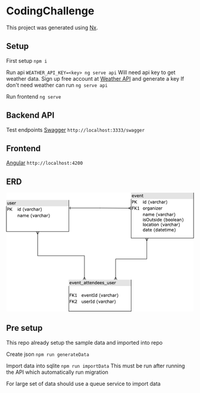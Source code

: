 # CodingChallenge

This project was generated using [Nx](https://nx.dev).

## Setup

First setup `npm i`

Run api `WEATHER_API_KEY=<key> ng serve api`
Will need api key to get weather data. Sign up free account at [Weather API](https://www.weatherapi.com) and generate a key
If don't need weather can run `ng serve api`

Run frontend `ng serve`

## Backend API

Test endpoints [Swagger](http://localhost:3333/swagger)
`http://localhost:3333/swagger`

## Frontend

[Angular](http://localhost:4200)
`http://localhost:4200`

## ERD

![Database](./ERD.png)

## Pre setup

This repo already setup the sample data and imported into repo

Create json `npm run generateData`

Import data into sqlite `npm run importData`
This must be run after running the API which automatically run migration

For large set of data should use a queue service to import data
